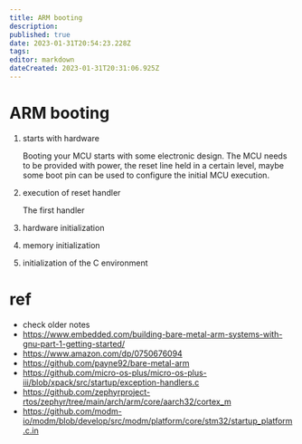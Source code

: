 ```yaml
---
title: ARM booting
description: 
published: true
date: 2023-01-31T20:54:23.228Z
tags: 
editor: markdown
dateCreated: 2023-01-31T20:31:06.925Z
---
```


# ARM booting

1. starts with hardware

	Booting your MCU starts with some electronic design. The MCU needs to be provided with power,
the reset line held in a certain level, maybe some boot pin can be used to configure the initial MCU execution.

1. execution of reset handler

	The first handler

1. hardware initialization
1. memory initialization
1. initialization of the C environment


# ref

* check older notes
* https://www.embedded.com/building-bare-metal-arm-systems-with-gnu-part-1-getting-started/
* https://www.amazon.com/dp/0750676094
* https://github.com/payne92/bare-metal-arm
* https://github.com/micro-os-plus/micro-os-plus-iii/blob/xpack/src/startup/exception-handlers.c
* https://github.com/zephyrproject-rtos/zephyr/tree/main/arch/arm/core/aarch32/cortex_m
* https://github.com/modm-io/modm/blob/develop/src/modm/platform/core/stm32/startup_platform.c.in